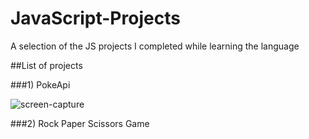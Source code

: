 # JavaScript-Projects
A selection of the JS projects I completed while learning the language 


##List of projects

###1) PokeApi
   
   ![screen-capture](https://github.com/Swaraj-Singh-30/JavaScript-Projects/assets/76990410/89f4b0f1-f4d1-4754-8f2b-830e96266c17)


###2) Rock Paper Scissors Game

